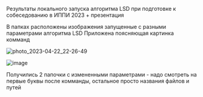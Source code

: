 
Результаты локального запуска алгоритма LSD при подготовке к собеседованию в ИППИ 2023 + презентация

В папках расположены изображения запущенные с разными параметрами алгоритма LSD
Приложена поясняющая картинка комманд

![photo_2023-04-22_22-26-49](https://user-images.githubusercontent.com/92652010/233873343-df4f8525-3835-4887-a809-5ea69f8f0975.jpg)

![image](https://user-images.githubusercontent.com/92652010/233873371-7008c210-8182-4dd5-a866-6143b8ada2f2.png)

Получились 2 папочки с измененными параметрами - надо смотреть на первые буквы после комманды, остальное просто названия файлов и путей

